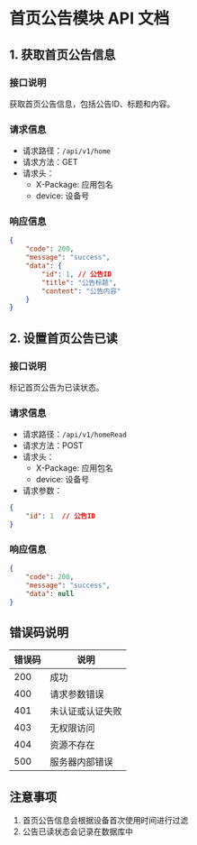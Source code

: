 # 首页公告模块 API 文档

## 1. 获取首页公告信息

### 接口说明
获取首页公告信息，包括公告ID、标题和内容。

### 请求信息
- 请求路径：`/api/v1/home`
- 请求方法：GET
- 请求头：
  - X-Package: 应用包名
  - device: 设备号

### 响应信息
```json
{
    "code": 200,
    "message": "success",
    "data": {
        "id": 1, // 公告ID
        "title": "公告标题",
        "content": "公告内容"
    }
}
```

## 2. 设置首页公告已读

### 接口说明
标记首页公告为已读状态。

### 请求信息
- 请求路径：`/api/v1/homeRead`
- 请求方法：POST
- 请求头：
  - X-Package: 应用包名
  - device: 设备号
- 请求参数：
```json
{
    "id": 1  // 公告ID
}
```

### 响应信息
```json
{
    "code": 200,
    "message": "success",
    "data": null
}
```

## 错误码说明

| 错误码 | 说明 |
|--------|------|
| 200 | 成功 |
| 400 | 请求参数错误 |
| 401 | 未认证或认证失败 |
| 403 | 无权限访问 |
| 404 | 资源不存在 |
| 500 | 服务器内部错误 |

## 注意事项

1. 首页公告信息会根据设备首次使用时间进行过滤
2. 公告已读状态会记录在数据库中